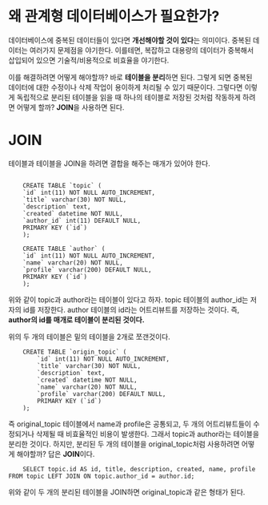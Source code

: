 # 왜 관계형 데이터베이스가 필요한가?
데이터베이스에 중복된 데이터들이 있다면 **개선해야할 것이 있다**는 의미이다. 중복된 데이터는 여러가지 문제점을 야기한다. 이를테면, 복잡하고 대용량의 데이터가 중복해서 삽입되어 있으면 기술적/비용적으로 비효율을 야기한다.

이를 해결하려면 어떻게 해야할까? 바로 **테이블을 분리**하면 된다. 그렇게 되면 중복된 데이터에 대한 수정이나 삭제 작업이 용이하게 처리될 수 있기 때문이다. 그렇다면 이렇게 독립적으로 분리된 테이블을 읽을 때 하나의 테이블로 저장된 것처럼 작동하게 하려면 어떻게 할까? **JOIN**을 사용하면 된다.

# JOIN
테이블과 테이블을 JOIN을 하려면 결합을 해주는 매개가 있어야 한다.

```

    CREATE TABLE `topic` (
    `id` int(11) NOT NULL AUTO_INCREMENT,
    `title` varchar(30) NOT NULL,
    `description` text,
    `created` datetime NOT NULL,
    `author_id` int(11) DEFAULT NULL,
    PRIMARY KEY (`id`)
    );

    CREATE TABLE `author` (
    `id` int(11) NOT NULL AUTO_INCREMENT,
    `name` varchar(20) NOT NULL,
    `profile` varchar(200) DEFAULT NULL,
    PRIMARY KEY (`id`)
    );

```

위와 같이 topic과 author라는 테이블이 있다고 하자. topic 테이블의 author_id는 저자의 id를 저장한다. author 테이블의 id라는 어트리뷰트를 저장하는 것이다. 즉, **author의 id를 매개로 테이블이 분리된 것이다.** 

위의 두 개의 테이블은 밑의 테이블을 2개로 쪼갠것이다. 

```
    CREATE TABLE `origin_topic` (
        `id` int(11) NOT NULL AUTO_INCREMENT,
        `title` varchar(30) NOT NULL,
        `description` text,
        `created` datetime NOT NULL,
        `name` varchar(20) NOT NULL,
        `profile` varchar(200) DEFAULT NULL,
        PRIMARY KEY (`id`)
    );

```

즉 original_topic 테이블에서 name과 profile은 공통되고, 두 개의 어트리뷰트들이 수정되거나 삭제될 때 비효율적인 비용이 발생한다. 그래서 topic과 author라는 테이블을 분리한 것이다. 하지만, 분리된 두 개의 테이블을 original_topic처럼 사용하려면 어떻게 해야할까? 답은 **JOIN**이다.

```
    SELECT topic.id AS id, title, description, created, name, profile FROM topic LEFT JOIN ON topic.author_id = author.id;
```

위와 같이 두 개의 분리된 테이블을 JOIN하면 original_topic과 같은 형태가 된다.